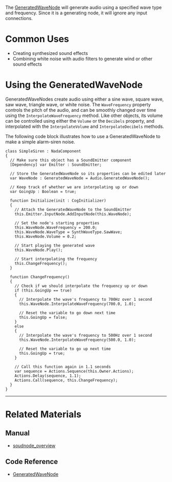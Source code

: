 The [ GeneratedWaveNode](https://github.com/ZilchEngine/ZilchDocs/blob/master/code_reference/class_reference/generatedwavenode.markdown) will generate audio using a specified wave type and frequency. Since it is a generating node, it will ignore any input connections.

 # Common Uses

- Creating synthesized sound effects
- Combining white noise with audio filters to generate wind or other sound effects

 # Using the GeneratedWaveNode

GeneratedWaveNodes create audio using either a sine wave, square wave, saw wave, triangle wave, or white noise. The `WaveFrequency` property controls the pitch of the audio, and can be smoothly changed over time using the `InterpolateWaveFrequency` method. Like other objects, its volume can be controlled using either the `Volume` or the `Decibels` property, and interpolated with the `InterpolateVolume` and `InterpolateDecibels` methods.

The following code block illustrates how to use a GeneratedWaveNode to make a simple alarm-siren noise.


```lang=csharp
class SimpleSiren : NadaComponent
{
  // Make sure this object has a SoundEmitter component
  [Dependency] var Emitter : SoundEmitter;
  
  // Store the GeneratedWaveNode so its properties can be edited later
  var WaveNode : GeneratedWaveNode = Audio.GeneratedWaveNode();

  // Keep track of whether we are interpolating up or down
  var GoingUp : Boolean = true;
  
  function Initialize(init : CogInitializer)
  {
    // Attach the GeneratedWaveNode to the SoundEmitter
    this.Emitter.InputNode.AddInputNode(this.WaveNode);

    // Set the node's starting properties
    this.WaveNode.WaveFrequency = 200.0;
    this.WaveNode.WaveType = SynthWaveType.SawWave;
    this.WaveNode.Volume = 0.2;

    // Start playing the generated wave
    this.WaveNode.Play();

    // Start interpolating the frequency
    this.ChangeFrequency();
  }

  function ChangeFrequency()
  {
    // Check if we should interpolate the frequency up or down
    if (this.GoingUp == true)
    {
      // Interpolate the wave's frequency to 700Hz over 1 second
      this.WaveNode.InterpolateWaveFrequency(700.0, 1.0);

      // Reset the variable to go down next time
      this.GoingUp = false;
    }
    else
    {
      // Interpolate the wave's frequency to 500Hz over 1 second
      this.WaveNode.InterpolateWaveFrequency(500.0, 1.0);

      // Reset the variable to go up next time
      this.GoingUp = true;
    }
    
    // Call this function again in 1.1 seconds
    var sequence = Actions.Sequence(this.Owner.Actions);
    Actions.Delay(sequence, 1.1);
    Actions.Call(sequence, this.ChangeFrequency);
  }
}
```

---
 # Related Materials
 ## Manual
- [soudnode_overview](https://github.com/ZilchEngine/ZilchDocs/blob/master/zilch_editor_documentation/zeromanual/audio/soundnode/soudnode_overview.markdown)

 ## Code Reference
- [ GeneratedWaveNode ](https://github.com/ZilchEngine/ZilchDocs/blob/master/code_reference/class_reference/generatedwavenode.markdown) 

 